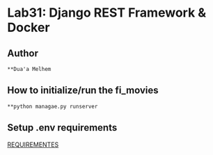 # Lab31: Django REST Framework & Docker

## Author
    **Dua'a Melhem

## How to initialize/run the fi_movies
    **python managae.py runserver

## Setup .env requirements
[REQUIREMENTES](requirements.txt)